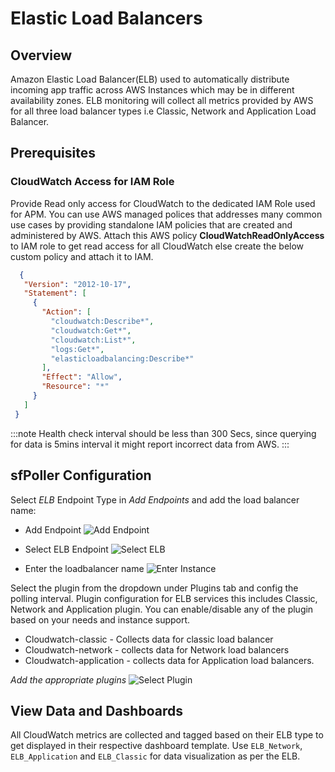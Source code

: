 # Elastic Load Balancers

## Overview

Amazon Elastic Load Balancer(ELB) used to automatically distribute incoming app traffic across AWS Instances which may be in different availability zones. ELB monitoring will collect all metrics provided by AWS for all three load balancer types i.e Classic, Network and Application Load Balancer.

## Prerequisites

### CloudWatch Access for IAM Role

   Provide Read only access for CloudWatch to the dedicated IAM Role used for APM. You can use AWS managed polices that addresses many common use cases by providing standalone IAM policies that are created and administered by AWS. Attach this AWS policy **CloudWatchReadOnlyAccess** to IAM role to get read access for all CloudWatch else create the below custom policy and attach it to IAM.

   


   ```json
	 {
	  "Version": "2012-10-17",
	  "Statement": [
		{
		  "Action": [
			"cloudwatch:Describe*",
			"cloudwatch:Get*",
			"cloudwatch:List*",
			"logs:Get*",
			"elasticloadbalancing:Describe*"
		  ],
		  "Effect": "Allow",
		  "Resource": "*"
		}
	  ]
	}
   ```


:::note
Health check interval should be less than 300 Secs, since querying for data is 5mins interval it might report incorrect data from AWS.
:::

## sfPoller Configuration

Select *ELB* Endpoint Type in *Add Endpoints* and add the load balancer name:

- Add Endpoint
  ![Add Endpoint](/img/screenshots/sfPoller/sfPollerAddEndpoint.png)


- Select ELB Endpoint
 ![Select ELB](/img/screenshots/sfPoller/sfPollerSelectELB.png)


- Enter the loadbalancer name
 ![Enter Instance](/img/screenshots/sfPoller/sfPollerEnterInstance.png)

Select the plugin from the dropdown under Plugins tab and config the polling interval.
Plugin configuration for ELB services this includes Classic, Network and Application plugin. You can enable/disable any of the plugin based on your needs and instance support.

- Cloudwatch-classic - Collects data for classic load balancer 
- Cloudwatch-network - collects data for Network load balancers
- Cloudwatch-application - collects data for Application load balancers.


*Add the appropriate plugins*
 ![Select Plugin](/img/screenshots/sfPoller/sfPollerSelectPluginELB.png)


## View Data and Dashboards

All CloudWatch metrics are collected and tagged based on their ELB type to get displayed in their respective dashboard template. Use `ELB_Network`, `ELB_Application` and `ELB_Classic` for data visualization as per the ELB.
